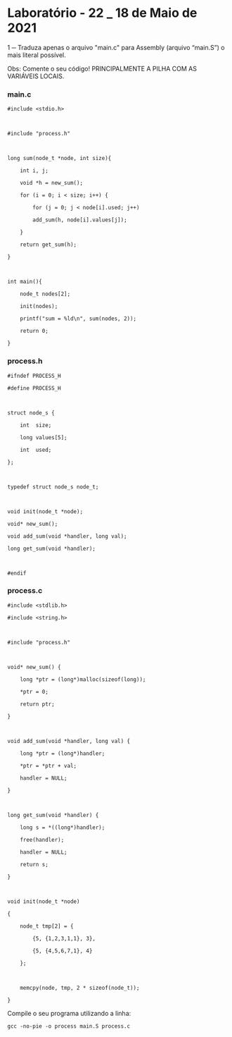 # Laboratório - 22 _ 18 de Maio de 2021

1 ─ Traduza apenas o arquivo "main.c" para Assembly (arquivo “main.S”) o mais literal possível. 

Obs: Comente o seu código! PRINCIPALMENTE A PILHA COM AS VARIÁVEIS LOCAIS.

### main.c

    #include <stdio.h>



    #include "process.h"



    long sum(node_t *node, int size){

        int i, j;

        void *h = new_sum();

        for (i = 0; i < size; i++) {

            for (j = 0; j < node[i].used; j++)

            add_sum(h, node[i].values[j]);

        }

        return get_sum(h);

    }



    int main(){

        node_t nodes[2];

        init(nodes);

        printf("sum = %ld\n", sum(nodes, 2));

        return 0;

    }

### process.h

    #ifndef PROCESS_H

    #define PROCESS_H



    struct node_s {

        int  size;

        long values[5];

        int  used;

    };



    typedef struct node_s node_t;



    void init(node_t *node);

    void* new_sum();

    void add_sum(void *handler, long val);

    long get_sum(void *handler);



    #endif

### process.c

    #include <stdlib.h>

    #include <string.h>



    #include "process.h"



    void* new_sum() {

        long *ptr = (long*)malloc(sizeof(long));

        *ptr = 0;

        return ptr;

    }



    void add_sum(void *handler, long val) {

        long *ptr = (long*)handler;

        *ptr = *ptr + val;

        handler = NULL;

    }



    long get_sum(void *handler) {

        long s = *((long*)handler);

        free(handler);

        handler = NULL;

        return s;

    }



    void init(node_t *node)

    {

        node_t tmp[2] = {

            {5, {1,2,3,1,1}, 3},

            {5, {4,5,6,7,1}, 4}

        };



        memcpy(node, tmp, 2 * sizeof(node_t));

    }

Compile o seu programa utilizando a linha:

    gcc -no-pie -o process main.S process.c